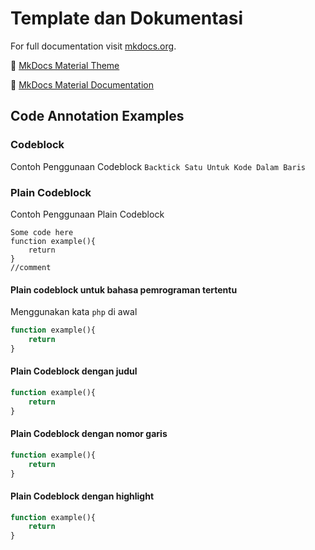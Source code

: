 # Template dan Dokumentasi

For full documentation visit [mkdocs.org](https://www.mkdocs.org).

🔗 [MkDocs Material Theme](https://squidfunk.github.io/mkdocs-material/)

🔗 [MkDocs Material Documentation](https://squidfunk.github.io/mkdocs-material/reference/code-blocks/)

## Code Annotation Examples

### Codeblock

Contoh Penggunaan Codeblock `Backtick Satu Untuk Kode Dalam Baris`

### Plain Codeblock

Contoh Penggunaan Plain Codeblock

```
Some code here
function example(){
    return
}
//comment
```

#### Plain codeblock untuk bahasa pemrograman tertentu

Menggunakan kata `php` di awal

```php
function example(){
    return
}
```

#### Plain Codeblock dengan judul

```php title="contoh.php"
function example(){
    return
}
```

#### Plain Codeblock dengan nomor garis

```php title="contoh.php" linenums="1"
function example(){
    return
}
```

#### Plain Codeblock dengan highlight

```php title="contoh.php" linenums="1" hl_lines="1 3"
function example(){
    return
}
```
